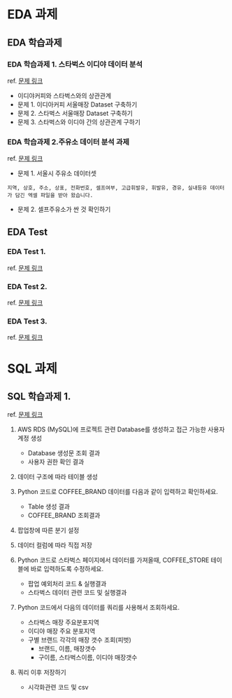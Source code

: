 # EDA 과제
## EDA 학습과제
### EDA 학습과제 1. 스타벅스 이디야 데이터 분석
ref. [문제 링크](https://drive.google.com/file/d/1oYS74c-Botswtpw4vWHv9UCpn3U971el/view?usp=sharing)

- 이디야커피와 스타벅스와의 상관관계
- 문제 1. 이디아커피 서울매장 Dataset 구축하기
- 문제 2. 스타벅스 서울매장 Dataset 구축하기
- 문제 3. 스타벅스와 이디야 간의 상관관계 구하기

###  EDA 학습과제 2.주유소 데이터 분석 과제
ref. [문제 링크](https://drive.google.com/file/d/1DBOVIYgEj_3IW3kNr_e8xbKiaZXnTMsH/view?usp=sharing)

- 문제 1. 서울시 주유소 데이터셋
~~~ 
지역, 상호, 주소, 상표, 전화번호, 셀프여부, 고급휘발유, 휘발유, 경유, 실내등유 데이터가 담긴 엑셀 파일을 받아 왔습니다. 
~~~
- 문제 2. 셀프주유소가 싼 것 확인하기

## EDA Test 
### EDA Test 1. 
ref. [문제 링크](https://drive.google.com/file/d/15vVv8VOTNcAtBq2g4ASqt3XO6gILSYdH/view?usp=share_link)

### EDA Test 2.
ref. [문제 링크](https://drive.google.com/drive/u/0/folders/1QWWqDwhSyTrUd3uTFQongCq2r6LV1nuY)

### EDA Test 3.
ref. [문제 링크](https://drive.google.com/drive/folders/14bLIyWuOAbkdEn0gNukeSw25QzfP6fbr?usp=drive_link)


# SQL 과제
## SQL 학습과제 1. 
ref. [문제 링크](https://drive.google.com/file/d/1J9WsW67uDpI-8Xh71kn3T-LoE_VeE5-B/view?usp=drive_link)

1.  AWS RDS (MySQL)에 프로젝트 관련 Database를 생성하고 접근 가능한 사용자계정 생성
    - Database 생성문 조회 결과
    - 사용자 권한 확인 결과
1. 데이터 구조에 따라 테이블 생성 
1. Python 코드로 COFFEE_BRAND 데이터를 다음과 같이 입력하고 확인하세요. 
    - Table 생성 결과
    - COFFEE_BRAND 조회결과    

1. 팝업창에 따른 분기 설정
1. 데이터 컬럼에 따라 직접 저장

1. Python 코드로 스타벅스 페이지에서 데이터를 가져올때, COFFEE_STORE 테이블에 바로 입력하도록 수정하세요. 
    - 팝업 예외처리 코드 & 실행결과
    - 스타벅스 데이터 관련 코드 및 실행결과

1. Python 코드에서 다음의 데이터를 쿼리를 사용해서 조회하세요.
    - 스타벅스 매장 주요분포지역
    - 이디야 매장 주요 분포지역
    - 구별 브랜드 각각의 매장 갯수 조회(피벗)
        - 브랜드, 이름, 매장갯수
        - 구이름, 스타벅스이름, 이디야 매장갯수

1. 쿼리 이후 저장하기 
    - 시각화관련 코드 및 csv